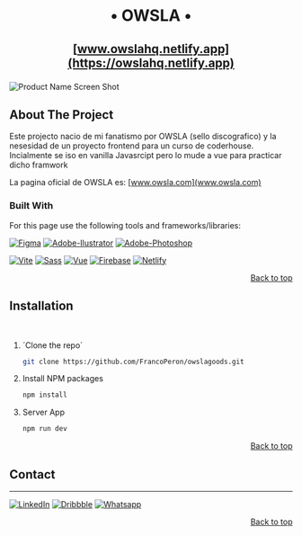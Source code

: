 <a name="readme-top"></a>

<h1 align="center">• OWSLA •</h1>

<h2 align="center">

  [www.owslahq.netlify.app](https://owslahq.netlify.app)
</h2>

![Product Name Screen Shot]()
<br>

## About The Project

Este projecto nacio de mi fanatismo por OWSLA (sello discografico) y la nesesidad de un proyecto frontend para un curso de coderhouse. Incialmente se iso en vanilla Javasrcipt pero lo mude a vue para practicar dicho framwork

La pagina oficial de OWSLA es: [www.owsla.com](www.owsla.com)

### Built With

For this page use the following tools and frameworks/libraries:

[![Figma][Figma.js]][Figma-url]
[![Adobe-Ilustrator][Adobe-Ilustrator.js]][Adobe-Ilustrator-url]
[![Adobe-Photoshop][Adobe-Photoshop.js]][Adobe-Photoshop-url]

[![Vite][Vite.js]][Vite-url]
[![Sass][Sass]][Sass-url]
[![Vue][Vue.js]][Vue-url]
[![Firebase][Firebase.js]][Firebase-url]
[![Netlify][Netlify.js]][Netlify-url]

<p align="right"><a href="#readme-top">Back to top</a></p>

## Installation
<br>

1. ´Clone the repo´
   ```sh
   git clone https://github.com/FrancoPeron/owslagoods.git
   ```
2. Install NPM packages
   ```sh
   npm install
   ```
3. Server App
   ```sh
   npm run dev
   ```

   <p align="right"><a href="#readme-top">Back to top</a></p>

## Contact
---

[![LinkedIn][Linkedin.js]][Linkedin-url]
[![Dribbble][Dribbble.js]][Dribbble-url]
[![Whatsapp][Whatsapp.js]][Whatsapp-url]

<p align="right"><a href="#readme-top">Back to top</a></p>








[Linkedin.js]: https://img.shields.io/badge/LinkedIn-0077B5?style=for-the-badge&logo=linkedin&logoColor=white
[linkedin-url]: https://www.figma.com/
[Dribbble.js]: https://img.shields.io/badge/Dribbble-EA4C89?style=for-the-badge&logo=dribbble&logoColor=white
[Dribbble-url]: https://www.figma.com/
[Whatsapp.js]: https://img.shields.io/badge/WhatsApp-25D366?style=for-the-badge&logo=whatsapp&logoColor=white
[Whatsapp-url]: https://www.figma.com/

[Figma.js]: https://img.shields.io/badge/Figma-F24E1E?style=for-the-badge&logo=figma&logoColor=white
[Figma-url]: https://www.figma.com/
[Adobe-Ilustrator.js]: https://img.shields.io/badge/Adobe%20Illustrator-FF9A00?style=for-the-badge&logo=adobe%20illustrator&logoColor=white
[Adobe-Ilustrator-url]: https://www.figma.com/
[Adobe-Photoshop.js]: 	https://img.shields.io/badge/Adobe%20Photoshop-31A8FF?style=for-the-badge&logo=Adobe%20Photoshop&logoColor=black
[Adobe-Photoshop-url]: https://www.figma.com/

[Vue.js]: https://img.shields.io/badge/Vue.js-35495E?style=for-the-badge&logo=vuedotjs&logoColor=4FC08D
[Vue-url]: https://reactjs.org/
[Netlify.js]: https://img.shields.io/badge/Netlify-00C7B7?style=for-the-badge&logo=netlify&logoColor=white
[Netlify-url]: https://app.netlify.com/
[Firebase.js]: https://img.shields.io/badge/firebase-ffca28?style=for-the-badge&logo=firebase&logoColor=black
[Firebase-url]: https://www.firebase.com/
[Firebase.png]: https://img.shields.io/badge/firebase-ffca28?style=for-the-badge&logo=firebase&logoColor=black
[Firebase-url]: https://formik.org
[Vite.js]: https://img.shields.io/badge/Vite-B73BFE?style=for-the-badge&logo=vite&logoColor=FFD62E
[Vite-url]: https://vitejs.dev
[Sass]:	https://img.shields.io/badge/Sass-CC6699?style=for-the-badge&logo=sass&logoColor=white
[Sass-url]: https://vitejs.dev

